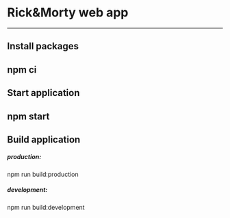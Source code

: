 # Rick&Morty web app
---

## Install packages
npm ci
---

## Start application
npm start
---

## Build application

##### production:
npm run build:production

##### development:
npm run build:development
